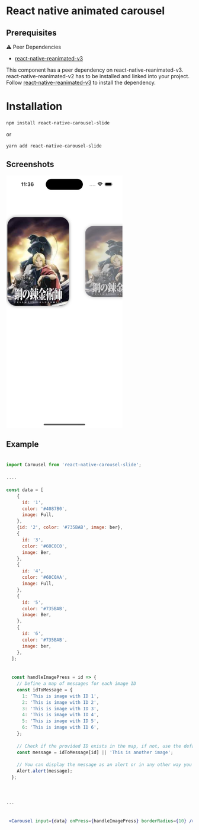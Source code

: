 # React native animated carousel

## Prerequisites

⚠️ Peer Dependencies

- [react-native-reanimated-v3](https://docs.swmansion.com/react-native-reanimated/docs/fundamentals/getting-started)

This component has a peer dependency on react-native-reanimated-v3. react-native-reanimated-v2 has to be installed and linked into your project.
Follow [react-native-reanimated-v3](https://docs.swmansion.com/react-native-reanimated/docs/fundamentals/getting-started) to install the dependency.

# Installation

```bash
npm install react-native-carousel-slide
```

or

```bash
yarn add react-native-carousel-slide
```

## Screenshots

<img width="314" alt="image" src="https://github.com/fbeef/react-native-carousel-slide/blob/main/screenshots.png">

## Example

```jsx

import Carousel from 'react-native-carousel-slide';

....

const data = [
    {
      id: '1',
      color: '#4087B0',
      image: Full,
    },
    {id: '2', color: '#735BAB', image: ber},
    {
      id: '3',
      color: '#60C0C0',
      image: Ber,
    },
    {
      id: '4',
      color: '#60C0AA',
      image: Full,
    },
    {
      id: '5',
      color: '#735BAB',
      image: Ber,
    },
    {
      id: '6',
      color: '#735BAB',
      image: ber,
    },
  ];


  const handleImagePress = id => {
    // Define a map of messages for each image ID
    const idToMessage = {
      1: 'This is image with ID 1',
      2: 'This is image with ID 2',
      3: 'This is image with ID 3',
      4: 'This is image with ID 4',
      5: 'This is image with ID 5',
      6: 'This is image with ID 6',
    };

    // Check if the provided ID exists in the map, if not, use the default message
    const message = idToMessage[id] || 'This is another image';

    // You can display the message as an alert or in any other way you prefer
    Alert.alert(message);
  };



...


 <Carousel input={data} onPress={handleImagePress} borderRadius={10} />


```

